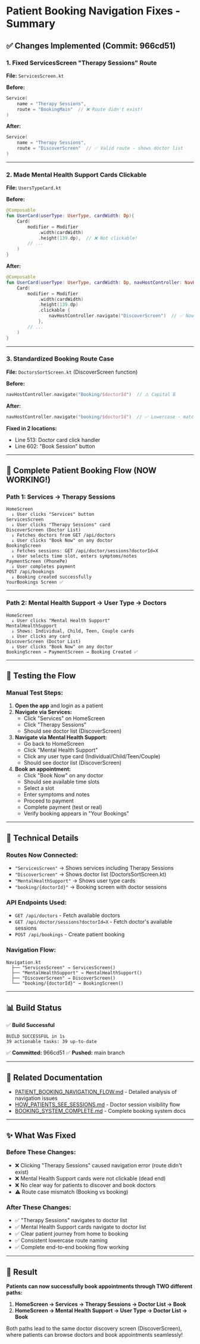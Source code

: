 # Patient Booking Navigation Fixes - Summary

## ✅ Changes Implemented (Commit: 966cd51)

### 1. Fixed ServicesScreen "Therapy Sessions" Route
**File:** `ServicesScreen.kt`

**Before:**
```kotlin
Service(
    name = "Therapy Sessions",
    route = "BookingMain"  // ❌ Route didn't exist!
)
```

**After:**
```kotlin
Service(
    name = "Therapy Sessions",
    route = "DiscoverScreen"  // ✅ Valid route - shows doctor list
)
```

---

### 2. Made Mental Health Support Cards Clickable
**File:** `UsersTypeCard.kt`

**Before:**
```kotlin
@Composable
fun UserCard(userType: UserType, cardWidth: Dp){
    Card(
        modifier = Modifier
            .width(cardWidth)
            .height(139.dp),  // ❌ Not clickable!
        // ...
    )
}
```

**After:**
```kotlin
@Composable
fun UserCard(userType: UserType, cardWidth: Dp, navHostController: NavHostController){
    Card(
        modifier = Modifier
            .width(cardWidth)
            .height(139.dp)
            .clickable { 
                navHostController.navigate("DiscoverScreen")  // ✅ Now navigates to doctor list
            },
        // ...
    )
}
```

---

### 3. Standardized Booking Route Case
**File:** `DoctorsSortScreen.kt` (DiscoverScreen function)

**Before:**
```kotlin
navHostController.navigate("Booking/$doctorId")  // ⚠️ Capital B
```

**After:**
```kotlin
navHostController.navigate("booking/$doctorId")  // ✅ Lowercase - matches Navigation.kt
```

**Fixed in 2 locations:**
- Line 513: Doctor card click handler
- Line 602: "Book Session" button

---

## 🎯 Complete Patient Booking Flow (NOW WORKING!)

### Path 1: Services → Therapy Sessions
```
HomeScreen
  ↓ User clicks "Services" button
ServicesScreen
  ↓ User clicks "Therapy Sessions" card
DiscoverScreen (Doctor List)
  ↓ Fetches doctors from GET /api/doctors
  ↓ User clicks "Book Now" on any doctor
BookingScreen
  ↓ Fetches sessions: GET /api/doctor/sessions?doctorId=X
  ↓ User selects time slot, enters symptoms/notes
PaymentScreen (PhonePe)
  ↓ User completes payment
POST /api/bookings
  ↓ Booking created successfully
YourBookings Screen ✅
```

---

### Path 2: Mental Health Support → User Type → Doctors
```
HomeScreen
  ↓ User clicks "Mental Health Support"
MentalHealthSupport
  ↓ Shows: Individual, Child, Teen, Couple cards
  ↓ User clicks any card
DiscoverScreen (Doctor List)
  ↓ User clicks "Book Now" on any doctor
BookingScreen → PaymentScreen → Booking Created ✅
```

---

## 📱 Testing the Flow

### Manual Test Steps:

1. **Open the app** and login as a patient
2. **Navigate via Services:**
   - Click "Services" on HomeScreen
   - Click "Therapy Sessions"
   - Should see doctor list (DiscoverScreen)
3. **Navigate via Mental Health Support:**
   - Go back to HomeScreen
   - Click "Mental Health Support"
   - Click any user type card (Individual/Child/Teen/Couple)
   - Should see doctor list (DiscoverScreen)
4. **Book an appointment:**
   - Click "Book Now" on any doctor
   - Should see available time slots
   - Select a slot
   - Enter symptoms and notes
   - Proceed to payment
   - Complete payment (test or real)
   - Verify booking appears in "Your Bookings"

---

## 🔧 Technical Details

### Routes Now Connected:
- `"ServicesScreen"` → Shows services including Therapy Sessions
- `"DiscoverScreen"` → Shows doctor list (DoctorsSortScreen.kt)
- `"MentalHealthSupport"` → Shows user type cards
- `"booking/{doctorId}"` → Booking screen with doctor sessions

### API Endpoints Used:
- `GET /api/doctors` - Fetch available doctors
- `GET /api/doctor/sessions?doctorId=X` - Fetch doctor's available sessions
- `POST /api/bookings` - Create patient booking

### Navigation Flow:
```
Navigation.kt
  ├── "ServicesScreen" → ServicesScreen()
  ├── "MentalHealthSupport" → MentalHealthSupport()
  ├── "DiscoverScreen" → DiscoverScreen()
  └── "booking/{doctorId}" → BookingScreen()
```

---

## 📊 Build Status

✅ **Build Successful**
```
BUILD SUCCESSFUL in 1s
39 actionable tasks: 39 up-to-date
```

✅ **Committed:** 966cd51
✅ **Pushed:** main branch

---

## 📝 Related Documentation
- [PATIENT_BOOKING_NAVIGATION_FLOW.md](PATIENT_BOOKING_NAVIGATION_FLOW.md) - Detailed analysis of navigation issues
- [HOW_PATIENTS_SEE_SESSIONS.md](HOW_PATIENTS_SEE_SESSIONS.md) - Doctor session visibility flow
- [BOOKING_SYSTEM_COMPLETE.md](BOOKING_SYSTEM_COMPLETE.md) - Complete booking system docs

---

## ✨ What Was Fixed

### Before These Changes:
- ❌ Clicking "Therapy Sessions" caused navigation error (route didn't exist)
- ❌ Mental Health Support cards were not clickable (dead end)
- ❌ No clear way for patients to discover and book doctors
- ⚠️ Route case mismatch (Booking vs booking)

### After These Changes:
- ✅ "Therapy Sessions" navigates to doctor list
- ✅ Mental Health Support cards navigate to doctor list
- ✅ Clear patient journey from home to booking
- ✅ Consistent lowercase route naming
- ✅ Complete end-to-end booking flow working

---

## 🎉 Result

**Patients can now successfully book appointments through TWO different paths:**

1. **HomeScreen → Services → Therapy Sessions → Doctor List → Book**
2. **HomeScreen → Mental Health Support → User Type → Doctor List → Book**

Both paths lead to the same doctor discovery screen (DiscoverScreen), where patients can browse doctors and book appointments seamlessly!
